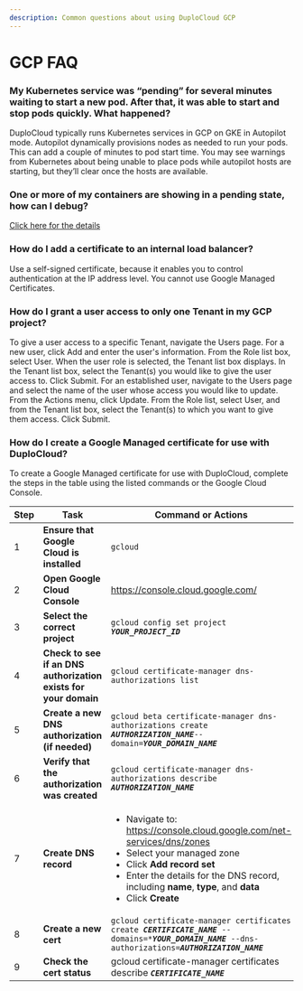 ```yaml
---
description: Common questions about using DuploCloud GCP
---
```


# GCP FAQ

### My Kubernetes service was “pending” for several minutes waiting to start a new pod. After that, it was able to start and stop pods quickly. What happened?

DuploCloud typically runs Kubernetes services in GCP on GKE in Autopilot mode. Autopilot dynamically provisions nodes as needed to run your pods. This can add a couple of minutes to pod start time. You may see warnings from Kubernetes about being unable to place pods while autopilot hosts are starting, but they’ll clear once the hosts are available.

### One or more of my containers are showing in a pending state, how can I debug? <a href="#id-7-toc-title" id="id-7-toc-title"></a>

[Click here for the details](../aws-user-guide/aws-faq.md#7-toc-title)

### How do I add a certificate to an internal load balancer?

Use a self-signed certificate, because it enables you to control authentication at the IP address level. You cannot use Google Managed Certificates.

### How do I grant a user access to only one Tenant in my GCP project?

To give a user access to a specific Tenant, navigate the Users page. For a new user, click Add and enter the user's information. From the Role list box, select User. When the user role is selected, the Tenant list box displays. In the Tenant list box, select the Tenant(s) you would like to give the user access to. Click Submit. For an established user, navigate to the Users page and select the name of the user whose access you would like to update. From the Actions menu, click Update. From the Role list, select User, and from the Tenant list box, select the Tenant(s) to which you want to give them access. Click Submit.&#x20;

### How do I create a Google Managed certificate for use with DuploCloud?&#x20;

To create a Google Managed certificate for use with DuploCloud, complete the steps in the table using the listed commands or the Google Cloud Console.&#x20;

<table><thead><tr><th width="83">Step</th><th width="303">Task</th><th>Command or Actions</th></tr></thead><tbody><tr><td>1</td><td><strong>Ensure that Google Cloud is installed</strong></td><td><code>gcloud</code></td></tr><tr><td>2</td><td><strong>Open Google Cloud Console</strong></td><td><a href="https://console.cloud.google.com/">https://console.cloud.google.com/</a></td></tr><tr><td>3</td><td><strong>Select the correct project</strong></td><td><code>gcloud config set project </code><em><strong><code>YOUR_PROJECT_ID</code></strong></em></td></tr><tr><td>4</td><td><strong>Check to see if an DNS authorization exists for your domain</strong></td><td><code>gcloud certificate-manager dns-authorizations list</code></td></tr><tr><td>5</td><td><strong>Create a new DNS authorization</strong> <strong>(if needed)</strong></td><td><code>gcloud beta certificate-manager dns-authorizations create </code><em><strong><code>AUTHORIZATION_NAME</code></strong></em><code>--domain=</code><em><strong><code>YOUR_DOMAIN_NAME</code></strong></em></td></tr><tr><td>6</td><td><strong>Verify that the authorization was created</strong></td><td><code>gcloud certificate-manager dns-authorizations describe </code><em><strong><code>AUTHORIZATION_NAME</code></strong></em></td></tr><tr><td>7</td><td><strong>Create  DNS record</strong></td><td><p></p><ul><li>Navigate to: <a href="https://console.cloud.google.com/net-services/dns/zones">https://console.cloud.google.com/net-services/dns/zones</a></li><li>Select your managed zone</li><li>Click <strong>Add record set</strong></li><li>Enter the details for the DNS record, including <strong>name</strong>, <strong>type</strong>, and <strong>data</strong></li><li>Click <strong>Create</strong></li></ul></td></tr><tr><td>8</td><td><strong>Create a new cert</strong></td><td><code>gcloud certificate-manager certificates create </code><em><strong><code>CERTIFICATE_NAME</code></strong></em><code> --domains=*</code><em><strong><code>YOUR_DOMAIN_NAME</code></strong></em><code> --dns-authorizations=</code><em><strong><code>AUTHORIZATION_NAME</code></strong></em></td></tr><tr><td>9</td><td><strong>Check the cert status</strong></td><td>gcloud certificate-manager certificates describe <em><strong><code>CERTIFICATE_NAME</code></strong></em></td></tr></tbody></table>

